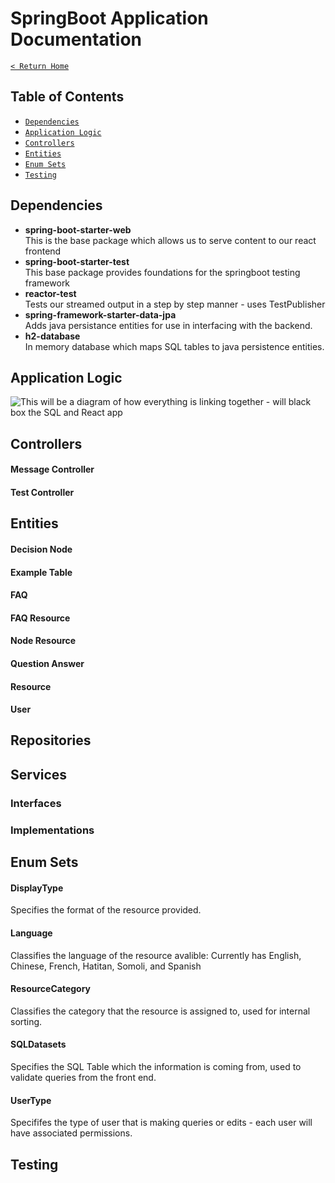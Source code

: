 # SpringBoot Application Documentation

[`< Return Home`](./TechDetailsHome.md)

## Table of Contents
- [`Dependencies`](#dependencies)
- [`Application Logic`](#application-logic)
- [`Controllers`](#controllers)
- [`Entities`](#entities)
- [`Enum Sets`](#enum-sets)
- [`Testing`](#testing)

## Dependencies

- **spring-boot-starter-web** \
    This is the base package which allows us to serve content to our react frontend
- **spring-boot-starter-test** \
    This base package provides foundations for the springboot testing framework
 - **reactor-test** \
    Tests our streamed output in a step by step manner - uses TestPublisher 
 - **spring-framework-starter-data-jpa** \
    Adds java persistance entities for use in interfacing with the backend.
 - **h2-database** \
    In memory database which maps SQL tables to java persistence entities.

## Application Logic

![This will be a diagram of how everything is linking together - will black box the SQL and React app]()

## Controllers

#### Message Controller

#### Test Controller

## Entities

#### Decision Node

#### Example Table

#### FAQ

#### FAQ Resource

#### Node Resource

#### Question Answer

#### Resource

#### User

## Repositories

## Services

### Interfaces

### Implementations

## Enum Sets

#### DisplayType

Specifies the format of the resource provided.

#### Language

Classifies the language of the resource avalible: Currently has English, Chinese, French, Hatitan, Somoli, and Spanish

#### ResourceCategory

Classifies the category that the resource is assigned to, used for internal sorting.

#### SQLDatasets

Specifies the SQL Table which the information is coming from, used to validate queries from the front end.

#### UserType

Specififes the type of user that is making queries or edits - each user will have associated permissions.

## Testing